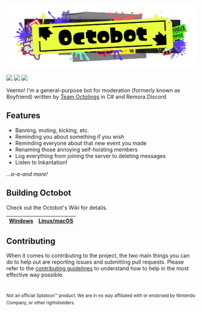<p align="center">
    <img src="octobot-banner.png" alt="Octobot banner"/>
</p>

<a href="https://github.com/TeamOctolings/Octobot/blob/master/LICENSE"><img src="https://img.shields.io/github/license/TeamOctolings/Octobot?logo=git"></img></a>
<a href="https://github.com/Remora/Remora.Discord"><img src="https://img.shields.io/badge/powered_by-Remora.Discord-blue"></img></a>
<a href="https://github.com/TeamOctolings/Octobot/commit/master"><img src="https://img.shields.io/github/last-commit/TeamOctolings/Octobot?logo=github"></img></a>

Veemo! I'm a general-purpose bot for moderation (formerly known as Boyfriend) written by [Team Octolings](https://github.com/TeamOctolings) in C# and Remora.Discord

## Features

* Banning, muting, kicking, etc.
* Reminding you about something if you wish
* Reminding everyone about that new event you made
* Renaming those annoying self-hoisting members
* Log everything from joining the server to deleting messages
* Listen to Inkantation!

*...a-a-and more!*

## Building Octobot

Check out the Octobot's Wiki for details.

| [Windows](https://github.com/TeamOctolings/Octobot/wiki/Installing-Windows) | [Linux/macOS](https://github.com/TeamOctolings/Octobot/wiki/Installing-Unix) |
| --- | --- |

## Contributing

When it comes to contributing to the project, the two main things you can do to help out are reporting issues and
submitting pull requests. Please refer to the [contributing guidelines](CONTRIBUTING.md) to understand how to help in
the most effective way possible.

#
<sup>Not an official Splatoon™ product. We are in no way affiliated with or endorsed by Nintendo Company, or other rightsholders.</sup>
